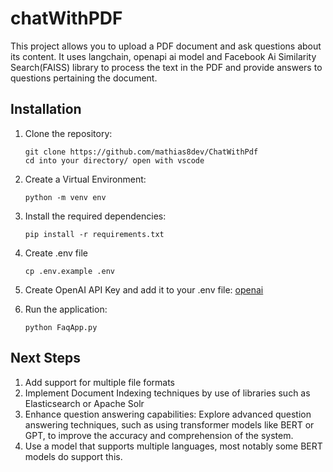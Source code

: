 # chatWithPDF
This project allows you to upload a PDF document and ask questions about its content. It uses langchain, openapi ai model and  Facebook Ai Similarity Search(FAISS) library to process the text in the PDF and provide answers to questions pertaining the document.


## Installation

1. Clone the repository:

   ```shell
   git clone https://github.com/mathias8dev/ChatWithPdf
   cd into your directory/ open with vscode
   ```
2. Create a Virtual Environment:
    ```shell
    python -m venv env
    ```
3. Install the required dependencies:

   ```shell
   pip install -r requirements.txt
   ```
4. Create .env file

   ```shell
   cp .env.example .env
   ```

5. Create OpenAI API Key and add it to your .env file:
   [openai](https://platform.openai.com/)
   
6. Run the application:

   ```shell
   python FaqApp.py
   ```

## Next Steps
1. Add support for multiple file formats
2. Implement Document Indexing techniques by use of libraries such as  Elasticsearch or Apache Solr 
3. Enhance question answering capabilities: Explore advanced question answering techniques, such as using transformer models like BERT or    GPT, to improve the accuracy and comprehension of the system.
4. Use a model that supports multiple languages, most notably some BERT models do support this.
